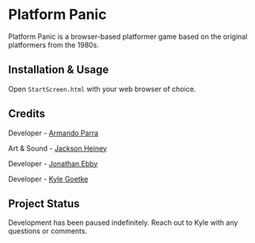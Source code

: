 # Platform Panic

Platform Panic is a browser-based platformer game based on the original platformers from the 1980s.

## Installation & Usage
Open `StartScreen.html` with your web browser of choice.

## Credits
Developer - <a href="ajp434@drexel.edu">Armando Parra</a>

Art & Sound - <a href="jjh379@drexel.edu">Jackson Heiney</a>

Developer - <a href="jje77@drexel.edu">Jonathan Ebby</a>

Developer - <a href="goetkek@protonmail.com">Kyle Goetke</a>

## Project Status
Development has been paused indefinitely. Reach out to Kyle with any questions or comments.